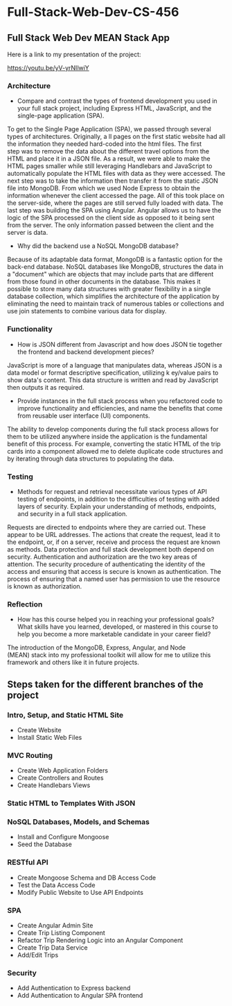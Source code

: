 # Full-Stack-Web-Dev-CS-456
## Full Stack Web Dev MEAN Stack App

Here is a link to my presentation of the project:

https://youtu.be/yV-yrNIlwiY


### Architecture
- Compare and contrast the types of frontend development you used in your full stack project, including Express HTML, JavaScript, and the single-page application (SPA).

To get to the Single Page Application (SPA), we passed through several types of architectures. Originally, a ll pages on the first static website had all the information they needed hard-coded into the html files. The first step was to remove the data about the different travel options from the HTML and place it in a JSON file. As a result, we were able to make the HTML pages smaller while still leveraging Handlebars and JavaScript to automatically populate the HTML files with data as they were accessed. The next step was to take the information then transfer it from the static JSON file into MongoDB. From which we used Node Express to obtain the information whenever the client accessed the page. All of this took place on the server-side, where the pages are still served fully loaded with data. The last step was building the SPA using Angular. Angular allows us to have the logic of the SPA processed on the client side as opposed to it being sent from the server. The only information passed between the client and the server is data.

- Why did the backend use a NoSQL MongoDB database?

Because of its adaptable data format, MongoDB is a fantastic option for the back-end database. NoSQL databases like MongoDB, structures the data in a "document" which are objects that may include parts that are different from those found in other documents in the database. This makes it possible to store many data structures with greater flexibility in a single database collection, which simplifies the architecture of the application by eliminating the need to maintain track of numerous tables or collections and use join statements to combine various data for display.

### Functionality
- How is JSON different from Javascript and how does JSON tie together the frontend and backend development pieces?

JavaScript is more of a language that manipulates data, whereas JSON is a data model or format descriptive specification, utilizing k ey/value pairs to show data's content. This data structure is written and read by JavaScript then outputs it as required.

- Provide instances in the full stack process when you refactored code to improve functionality and efficiencies, and name the benefits that come from reusable user interface (UI) components.

The ability to develop components during the full stack process allows for them to be utilized anywhere inside the application is the fundamental benefit of this process. For example, converting the static HTML of the trip cards into a component allowed me to delete duplicate code structures and by iterating through data structures to populating the data.

### Testing
- Methods for request and retrieval necessitate various types of API testing of endpoints, in addition to the difficulties of testing with added layers of security. Explain your understanding of methods, endpoints, and security in a full stack application.

Requests are directed to endpoints where they are carried out. These appear to be URL addresses. The actions that create the request, lead it to the endpoint, or, if on a server, receive and process the request are known as methods. Data protection and full stack development both depend on security. Authentication and authorization are the two key areas of attention. The security procedure of authenticating the identity of the access and ensuring that access is secure is known as authentication. The process of ensuring that a named user has permission to use the resource is known as authorization.

### Reflection
- How has this course helped you in reaching your professional goals? What skills have you learned, developed, or mastered in this course to help you become a more marketable candidate in your career field?


The introduction of the MongoDB, Express, Angular, and Node (MEAN) stack into my professional toolkit will allow for me to utilize this framework and others like it in future projects.


## Steps taken for the different branches of the project
### Intro, Setup, and Static HTML Site
- Create Website
- Install Static Web Files

### MVC Routing
- Create Web Application Folders
- Create Controllers and Routes
- Create Handlebars Views

### Static HTML to Templates With JSON

### NoSQL Databases, Models, and Schemas
- Install and Configure Mongoose
- Seed the Database

### RESTful API
- Create Mongoose Schema and DB Access Code
- Test the Data Access Code
- Modify Public Website to Use API Endpoints

### SPA
- Create Angular Admin Site
- Create Trip Listing Component
- Refactor Trip Rendering Logic into an Angular Component
- Create Trip Data Service
- Add/Edit Trips

### Security
- Add Authentication to Express backend
- Add Authentication to Angular SPA frontend
